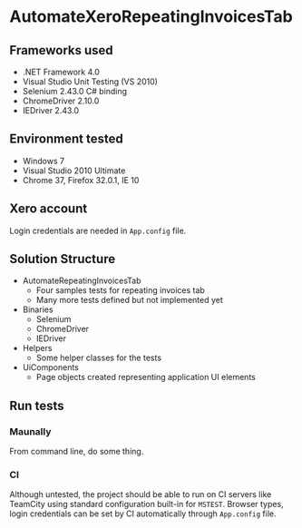 AutomateXeroRepeatingInvoicesTab
================================

## Frameworks used

- .NET Framework 4.0
- Visual Studio Unit Testing (VS 2010)
- Selenium 2.43.0 C# binding
- ChromeDriver 2.10.0
- IEDriver 2.43.0

## Environment tested

- Windows 7
- Visual Studio 2010 Ultimate
- Chrome 37, Firefox 32.0.1, IE 10

## Xero account

Login credentials are needed in `App.config` file.

## Solution Structure

- AutomateRepeatingInvoicesTab
    + Four samples tests for repeating invoices tab
    + Many more tests defined but not implemented yet
- Binaries
    + Selenium
    + ChromeDriver
    + IEDriver
- Helpers
    + Some helper classes for the tests
- UiComponents
    + Page objects created representing application UI elements

## Run tests

### Maunally

From command line, do some thing.

### CI

Although untested, the project should be able to run on CI servers like TeamCity using standard configuration built-in for `MSTEST`.
Browser types, login credentials can be set by CI automatically through `App.config` file.
